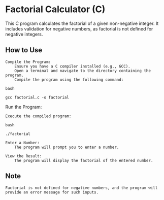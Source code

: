 # Factorial Calculator (C)

This C program calculates the factorial of a given non-negative integer. It includes validation for negative numbers, as factorial is not defined for negative integers.

## How to Use

    Compile the Program:
        Ensure you have a C compiler installed (e.g., GCC).
        Open a terminal and navigate to the directory containing the program.
        Compile the program using the following command:

    bash

    gcc factorial.c -o factorial

Run the Program:

    Execute the compiled program:

    bash

    ./factorial

    Enter a Number:
        The program will prompt you to enter a number.

    View the Result:
        The program will display the factorial of the entered number.

## Note

    Factorial is not defined for negative numbers, and the program will provide an error message for such inputs.
